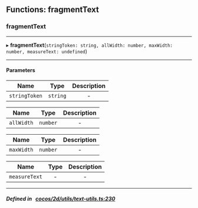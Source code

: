 ## Functions: fragmentText

### fragmentText


___
▸ **fragmentText**(`stringToken: string, allWidth: number, maxWidth: number, measureText: undefined`)
___


#### Parameters

| Name | Type | Description |
| :------: | :------: | :------: |
| `stringToken` | `string` | - |

| Name | Type | Description |
| :------: | :------: | :------: |
| `allWidth` | `number` | - |

| Name | Type | Description |
| :------: | :------: | :------: |
| `maxWidth` | `number` | - |

| Name | Type | Description |
| :------: | :------: | :------: |
| `measureText` | - | - |


___


##### Defined in &nbsp;   [cocos/2d/utils/text-utils.ts:230](https://github.com/cocos-creator/engine/blob/c7bf6b8a9/cocos/2d/utils/text-utils.ts#L230)&nbsp;
